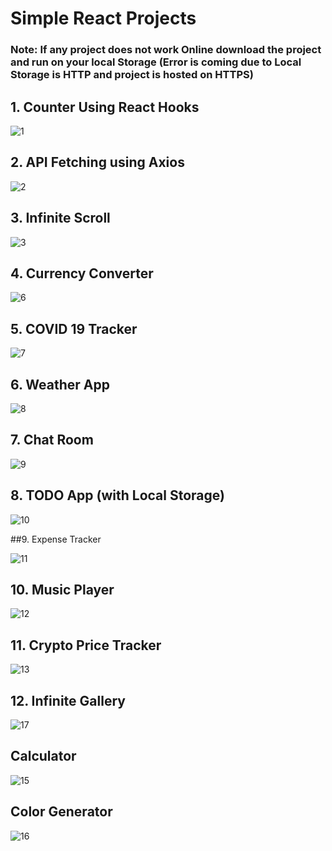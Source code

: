 # Simple React Projects

### Note: If any project does not work Online download the project and run on your local Storage (Error is coming due to Local Storage is HTTP and project is hosted on HTTPS)

## 1. Counter Using React Hooks

<img src="https://i.ibb.co/DMr1ghG/1.png" alt="1" border="0">

## 2. API Fetching using Axios

<img src="https://i.ibb.co/SKnzRLs/2.png" alt="2" border="0">

## 3. Infinite Scroll

<img src="https://i.ibb.co/W5t0ZTp/3.png" alt="3" border="0">

## 4. Currency Converter

<img src="https://i.ibb.co/Xyq7X3X/6.png" alt="6" border="0">

## 5. COVID 19 Tracker

<img src="https://i.ibb.co/Pm8fYfF/7.png" alt="7" border="0">

## 6. Weather App

<img src="https://i.ibb.co/37cNZhf/8.png" alt="8" border="0">

## 7. Chat Room

<img src="https://i.ibb.co/F8JN95n/9.png" alt="9" border="0">

## 8. TODO App (with Local Storage)

<img src="https://i.ibb.co/H70RLYR/10.png" alt="10" border="0">

##9. Expense Tracker

<img src="https://i.ibb.co/dGnXGTJ/11.png" alt="11" border="0">

## 10. Music Player

<img src="https://i.ibb.co/VvPPRvc/12.png" alt="12" border="0">

## 11. Crypto Price Tracker

<img src="https://i.ibb.co/4RGGnH1/13.png" alt="13" border="0">

## 12. Infinite Gallery

<img src="https://i.ibb.co/8dDNY1D/17.png" alt="17" border="0">

## Calculator

<img src="https://i.ibb.co/x6HD1vg/15.png" alt="15" border="0">

## Color Generator

<img src="https://i.ibb.co/HXpv2d0/16.png" alt="16" border="0">
